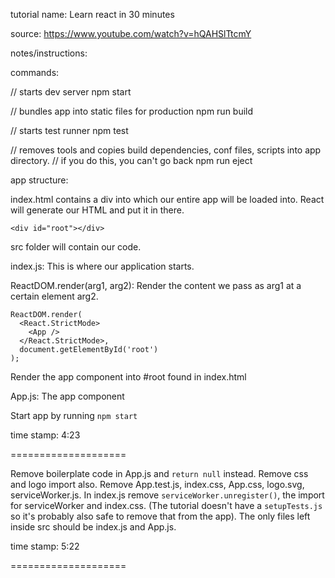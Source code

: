 tutorial name:
Learn react in 30 minutes

source:
https://www.youtube.com/watch?v=hQAHSlTtcmY

notes/instructions:

commands:

// starts dev server
npm start

// bundles app into static files for production
npm run build

// starts test runner
npm test

// removes tools and copies build dependencies, conf files, scripts into app directory.
// if you do this, you can't go back
npm run eject

app structure:

index.html contains a div into which our entire app will be loaded into. React will generate our HTML and put it in there.
```
<div id="root"></div>
```

src folder will contain our code.

index.js:
This is where our application starts.

ReactDOM.render(arg1, arg2):
Render the content we pass as arg1 at a certain element arg2.
```
ReactDOM.render(
  <React.StrictMode>
    <App />
  </React.StrictMode>,
  document.getElementById('root')
);
```
Render the app component into #root found in index.html

App.js:
The app component

Start app by running `npm start`

time stamp:
4:23

====================

Remove boilerplate code in App.js and `return null` instead. Remove css and logo import also.
Remove App.test.js, index.css, App.css, logo.svg, serviceWorker.js.
In index.js remove `serviceWorker.unregister()`, the import for serviceWorker and index.css.
(The tutorial doesn't have a `setupTests.js` so it's probably also safe to remove that from the app).
The only files left inside src should be index.js and App.js.

time stamp:
5:22

====================



